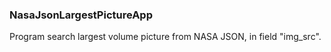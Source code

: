### NasaJsonLargestPictureApp

Program search largest volume picture from NASA JSON,
in field "img_src".

